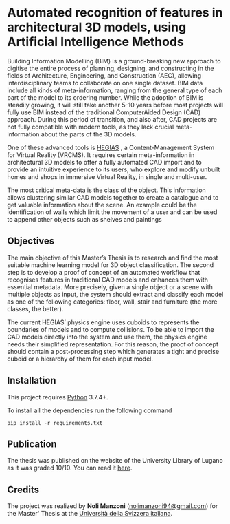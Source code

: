 # Automated recognition of features in architectural 3D models, using Artificial Intelligence Methods

Building Information Modelling (BIM) is a ground-breaking new approach to digitise the entire process of planning, designing, and constructing in the fields of Architecture, Engineering, and Construction (AEC), allowing interdisciplinary teams to collaborate on one single dataset. BIM data include all kinds of meta-information, ranging from the general type of each part of the model to its ordering number. While the adoption of BIM is steadily growing, it will still take another 5-10 years before most projects will fully use BIM instead of the traditional ComputerAided Design (CAD) approach. During this period of transition, and also after, CAD projects are not fully compatible with modern tools, as they lack crucial meta-information about the parts of the 3D models.

One of these advanced tools is [HEGIAS](https://www.hegias.com) , a Content-Management System for Virtual Reality (VRCMS). It requires certain meta-information in architectural 3D models to offer a fully automated CAD import and to provide an intuitive experience to its users, who explore and modify unbuilt homes and shops in immersive Virtual Reality, in single and multi-user.

The most critical meta-data is the class of the object. This information allows clustering similar CAD models together to create a catalogue and to get valuable information about the scene. An example could be the identification of walls which limit the movement of a user and can be used to append other objects such as shelves and paintings

## Objectives

The main objective of this Master’s Thesis is to research and find the most suitable machine learning model for 3D object classification. The second step is to develop a proof of concept of an automated workflow that recognises features in traditional CAD models and enhances them with essential metadata. More precisely, given a single object or a scene with multiple objects as input, the system should extract and classify each model as one of the following categories: floor, wall, stair and furniture (the more classes, the better). 

The current HEGIAS’ physics engine uses cuboids to represents the boundaries of models and to compute collisions. To be able to import the CAD models directly into the system and use them, the physics engine needs their simplified representation. For this reason, the proof of concept should contain a post-processing step which generates a tight and precise cuboid or a hierarchy of them for each input model.

## Installation

This project requires [Python](https://www.python.org/) 3.7.4+.

To install all the dependencies run the following command

```
pip install -r requirements.txt
```
## Publication

The thesis was published on the website of the University Library of Lugano as it was graded 10/10. You can read it [here](https://thesis.bul.sbu.usi.ch/theses/1775-1920Manzoni/pdf?1602571679).

## Credits

The project was realized by **Noli Manzoni** (nolimanzoni94@gmail.com) for the Master' Thesis at the [Università della Svizzera italiana](https://www.usi.ch).
